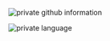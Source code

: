 <!--
**oddfar/oddfar** is a ✨ _special_ ✨ repository because its `README.md` (this file) appears on your GitHub profile.

Here are some ideas to get you started:

<- 🔭 I’m currently working on ...
- 🌱 I’m currently learning ...
- 👯 I’m looking to collaborate on ...
- 🤔 I’m looking for help with ...
- 💬 Ask me about ...
- 📫 How to reach me: ...
- 😄 Pronouns: ...
- ⚡ Fun fact: ...
-->

<!-- ### Hi there 👋

- 🔭 I'm now in my second (2rd year) year of college. 
- 🌱 I’m currently learning.
- 😄 Pronouns: 云清|Anthony-pos
- 📫 How to reach me: Anthony-pos@outlook.com
- ⚡ Fun fact: I found that I do not know anything. 😣
-->


![private github information](https://github-readme-stats.vercel.app/api?username=Anthony-pos&show_icons=true&theme=Gradient)

![private language](https://github-readme-stats.vercel.app/api/top-langs/?username=Anthony-pos&layout=compact&langs_count=8&hide_border=true)
